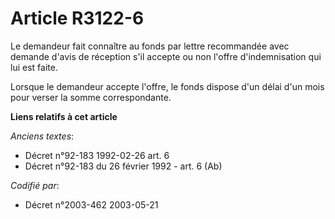 # Article R3122-6

Le demandeur fait connaître au fonds par lettre recommandée avec demande d'avis de réception s'il accepte ou non l'offre
d'indemnisation qui lui est faite.

Lorsque le demandeur accepte l'offre, le fonds dispose d'un délai d'un mois pour verser la somme correspondante.

**Liens relatifs à cet article**

_Anciens textes_:

  - Décret n°92-183 1992-02-26 art. 6
  - Décret n°92-183 du 26 février 1992 - art. 6 (Ab)

_Codifié par_:

  - Décret n°2003-462 2003-05-21
